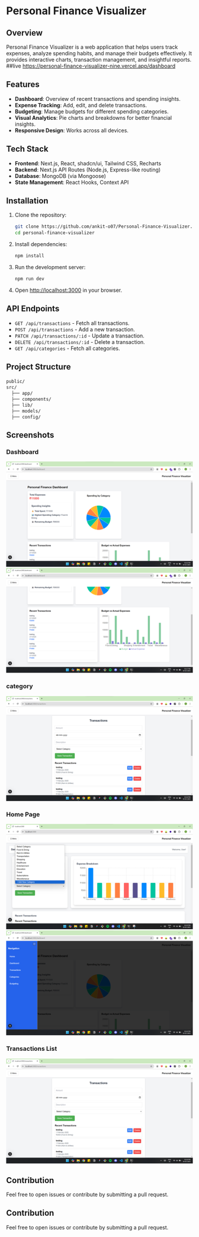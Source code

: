 # Personal Finance Visualizer

## Overview
Personal Finance Visualizer is a web application that helps users track expenses, analyze spending habits, and manage their budgets effectively. It provides interactive charts, transaction management, and insightful reports.
##live 
https://personal-finance-visualizer-nine.vercel.app/dashboard
## Features
- **Dashboard**: Overview of recent transactions and spending insights.
- **Expense Tracking**: Add, edit, and delete transactions.
- **Budgeting**: Manage budgets for different spending categories.
- **Visual Analytics**: Pie charts and breakdowns for better financial insights.
- **Responsive Design**: Works across all devices.

## Tech Stack
- **Frontend**: Next.js, React, shadcn/ui, Tailwind CSS, Recharts
- **Backend**: Next.js API Routes (Node.js, Express-like routing)
- **Database**: MongoDB (via Mongoose)
- **State Management**: React Hooks, Context API

## Installation
1. Clone the repository:
   ```sh
   git clone https://github.com/ankit-o07/Personal-Finance-Visualizer.git
   cd personal-finance-visualizer
   ```
2. Install dependencies:
   ```sh
   npm install
   ```
3. Run the development server:
   ```sh
   npm run dev
   ```
4. Open [http://localhost:3000](http://localhost:3000) in your browser.

## API Endpoints
- `GET /api/transactions` - Fetch all transactions.
- `POST /api/transactions` - Add a new transaction.
- `PATCH /api/transactions/:id` - Update a transaction.
- `DELETE /api/transactions/:id` - Delete a transaction.
- `GET /api/categories` - Fetch all categories.

## Project Structure
```
public/
src/
  ├── app/
  ├── components/
  ├── lib/
  ├── models/
  ├── config/
```

## Screenshots
### Dashboard
![Dashboard Screenshot](image.png)
![Budget vs Actual Expenses](image-2.png)



### category
![alt text](image-3.png)

### Home Page
![Home Screenshot](image-4.png)
![Side bar](image-1.png)

### Transactions List
![Transactions List Screenshot](image-3.png)

## Contribution
Feel free to open issues or contribute by submitting a pull request.

## Contribution
Feel free to open issues or contribute by submitting a pull request.


